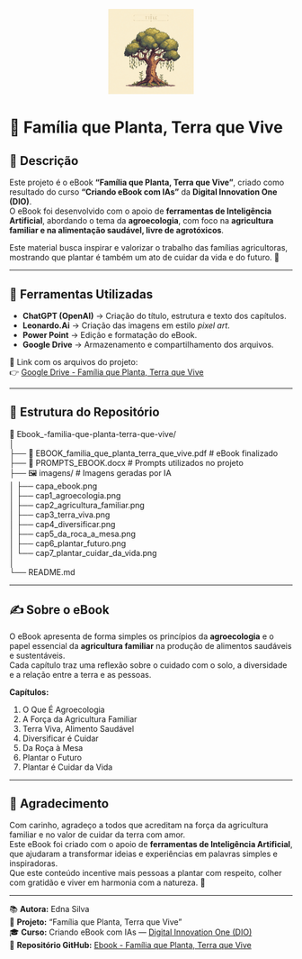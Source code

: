 <p align="center">
  <img src="capa_ebook.jpg" alt="Família que Planta, Terra que Vive" width="30%">
</p>

# 🌱 Família que Planta, Terra que Vive

## 📘 Descrição
Este projeto é o eBook **“Família que Planta, Terra que Vive”**, criado como resultado do curso **“Criando eBook com IAs”** da **Digital Innovation One (DIO)**.  
O eBook foi desenvolvido com o apoio de **ferramentas de Inteligência Artificial**, abordando o tema da **agroecologia**, com foco na **agricultura familiar e na alimentação saudável, livre de agrotóxicos**.  

Este material busca inspirar e valorizar o trabalho das famílias agricultoras, mostrando que plantar é também um ato de cuidar da vida e do futuro. 🌾  

---

## 🧠 Ferramentas Utilizadas
- **ChatGPT (OpenAI)** → Criação do título, estrutura e texto dos capítulos.  
- **Leonardo.Ai** → Criação das imagens em estilo *pixel art*.  
- **Power Point** → Edição e formatação do eBook.  
- **Google Drive** → Armazenamento e compartilhamento dos arquivos.

📎 Link com os arquivos do projeto:  
👉 [Google Drive - Família que Planta, Terra que Vive](https://drive.google.com/drive/folders/1V0nNo9v5tL5NC8a_iEAdOJEqoLVK6c-F?usp=sharing)

---

## 📂 Estrutura do Repositório
📘 Ebook_-familia-que-planta-terra-que-vive/  
│  
├── 📄 EBOOK_familia_que_planta_terra_que_vive.pdf     # eBook finalizado  
├── 📄 PROMPTS_EBOOK.docx                              # Prompts utilizados no projeto  
├── 🖼️ imagens/                                        # Imagens geradas por IA  
│   ├── capa_ebook.png  
│   ├── cap1_agroecologia.png  
│   ├── cap2_agricultura_familiar.png  
│   ├── cap3_terra_viva.png  
│   ├── cap4_diversificar.png  
│   ├── cap5_da_roca_a_mesa.png  
│   ├── cap6_plantar_futuro.png  
│   └── cap7_plantar_cuidar_da_vida.png  
│  
└── README.md  

---

## ✍️ Sobre o eBook
O eBook apresenta de forma simples os princípios da **agroecologia** e o papel essencial da **agricultura familiar** na produção de alimentos saudáveis e sustentáveis.  
Cada capítulo traz uma reflexão sobre o cuidado com o solo, a diversidade e a relação entre a terra e as pessoas.  

**Capítulos:**
1. O Que É Agroecologia  
2. A Força da Agricultura Familiar  
3. Terra Viva, Alimento Saudável  
4. Diversificar é Cuidar  
5. Da Roça à Mesa  
6. Plantar o Futuro  
7. Plantar é Cuidar da Vida  

---

## 💚 Agradecimento
Com carinho, agradeço a todos que acreditam na força da agricultura familiar e no valor de cuidar da terra com amor.  
Este eBook foi criado com o apoio de **ferramentas de Inteligência Artificial**, que ajudaram a transformar ideias e experiências em palavras simples e inspiradoras.  
Que este conteúdo incentive mais pessoas a plantar com respeito, colher com gratidão e viver em harmonia com a natureza. 🌿  

---

📚 **Autora:** Edna Silva  
🌾 **Projeto:** “Família que Planta, Terra que Vive”  
🎓 **Curso:** Criando eBook com IAs — [Digital Innovation One (DIO)](https://www.dio.me/)  
📎 **Repositório GitHub:** [Ebook - Família que Planta, Terra que Vive](https://github.com/edna83490/Ebook_-familia-que-planta-terra-que-vive)
